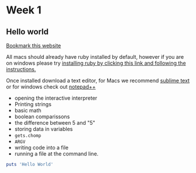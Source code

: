 # Week 1

## Hello world

[Bookmark this website](http://learnrubythehardway.org/book)

All macs should already have ruby installed by default, however if you are on windows please try [installing ruby by clicking this link and following the instructions.](http://rubyinstaller.org/)

Once installed download a text editor, for Macs we recommend [sublime text](http://www.sublimetext.com/2) or for windows check out [notepad++](notepad++)

* opening the interactive interpreter
* Printing strings
* basic math
* boolean comparissons
* the difference between 5 and "5"
* storing data in variables
* `gets.chomp`
* `ARGV`
* writing code into a file
* running a file at the command line.

```ruby
puts 'Hello World'
```
